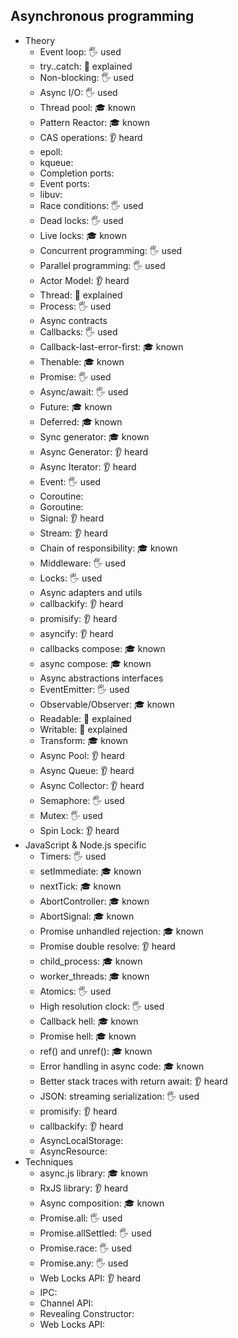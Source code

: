 ## Asynchronous programming

- Theory
  - Event loop: 🖐️ used
  - try..catch: 🙋 explained
  - Non-blocking: 🖐️ used
  - Async I/O: 🖐️ used
  - Thread pool: 🎓 known
  - Pattern Reactor: 🎓 known
  - CAS operations: 👂 heard
  - epoll:
  - kqueue:
  - Completion ports:
  - Event ports:
  - libuv:
  - Race conditions: 🖐️ used
  - Dead locks: 🖐️ used
  - Live locks: 🎓 known
  - Concurrent programming: 🖐️ used
  - Parallel programming: 🖐️ used
  - Actor Model: 👂 heard
  - Thread: 🙋 explained
  - Process: 🖐️ used
  - Async contracts
  - Callbacks: 🖐️ used
  - Callback-last-error-first: 🎓 known
  - Thenable: 🎓 known
  - Promise: 🖐️ used
  - Async/await: 🖐️ used
  - Future: 🎓 known
  - Deferred: 🎓 known
  - Sync generator: 🎓 known
  - Async Generator: 👂 heard
  - Async Iterator: 👂 heard
  - Event: 🖐️ used
  - Coroutine:
  - Goroutine:
  - Signal: 👂 heard
  - Stream: 👂 heard
  - Chain of responsibility: 🎓 known
  - Middleware: 🖐️ used
  - Locks: 🖐️ used
  - Async adapters and utils
  - callbackify: 👂 heard
  - promisify: 👂 heard
  - asyncify: 👂 heard
  - callbacks compose: 🎓 known
  - async compose: 🎓 known
  - Async abstractions interfaces
  - EventEmitter: 🖐️ used
  - Observable/Observer: 🎓 known
  - Readable: 🙋 explained
  - Writable: 🙋 explained
  - Transform: 🎓 known
  - Async Pool: 👂 heard
  - Async Queue: 👂 heard
  - Async Collector: 👂 heard
  - Semaphore: 🖐️ used
  - Mutex: 🖐️ used
  - Spin Lock: 👂 heard
- JavaScript & Node.js specific
  - Timers: 🖐️ used
  - setImmediate: 🎓 known
  - nextTick: 🎓 known
  - AbortController: 🎓 known
  - AbortSignal: 🎓 known
  - Promise unhandled rejection: 🎓 known
  - Promise double resolve: 👂 heard
  - child_process: 🎓 known
  - worker_threads: 🎓 known
  - Atomics: 🖐️ used
  - High resolution clock: 🖐️ used
  - Callback hell: 🎓 known
  - Promise hell: 🎓 known
  - ref() and unref(): 🎓 known
  - Error handling in async code: 🎓 known
  - Better stack traces with return await: 👂 heard
  - JSON: streaming serialization: 🖐️ used
  - promisify: 👂 heard
  - callbackify: 👂 heard
  - AsyncLocalStorage:
  - AsyncResource:
- Techniques
  - async.js library: 🎓 known
  - RxJS library: 👂 heard
  - Async composition: 🎓 known
  - Promise.all: 🖐️ used
  - Promise.allSettled: 🖐️ used
  - Promise.race: 🖐️ used
  - Promise.any: 🖐️ used
  - Web Locks API: 👂 heard
  - IPC:
  - Channel API:
  - Revealing Constructor:
  - Web Locks API:
